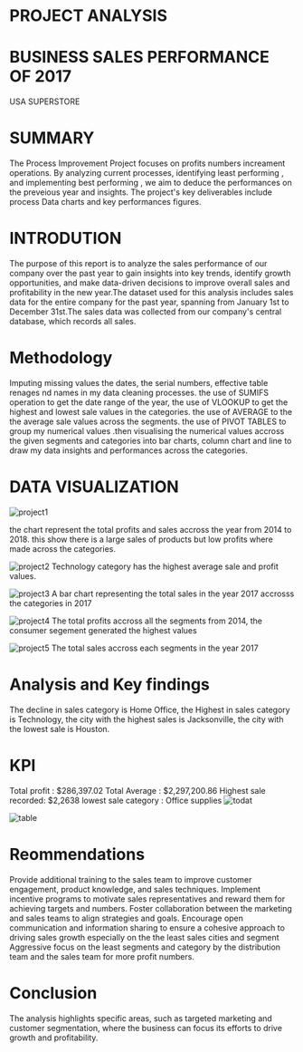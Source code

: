 # PROJECT ANALYSIS
# BUSINESS SALES PERFORMANCE OF 2017
   USA SUPERSTORE
   # SUMMARY
  The Process Improvement Project focuses on profits numbers increament operations. By analyzing current processes, identifying least performing , and implementing best 
  performing , we aim to deduce the performances on the preveious year and insights. The project's key deliverables include process Data charts and key performances 
  figures.
  # INTRODUTION
  The purpose of this report is to analyze the sales performance of our company over the past year to gain insights into key trends, identify growth opportunities, and 
  make data-driven decisions to improve overall sales and profitability in the new year.The dataset used for this analysis includes sales data for the entire company 
  for the past year, spanning from January 1st to December 31st.The sales data was collected from our company's central database, which records all sales.
  # Methodology
  Imputing missing values the dates, the serial numbers, effective table renages nd names in my data cleaning processes. the use of SUMIFS operation to get the date 
  range of the year, the use of VLOOKUP to get the highest and lowest sale values in the categories. the use of AVERAGE to the the average sale values across the 
  segments. the use of PIVOT TABLES to group my numerical values .then visualising the numerical values accross the given segments and categories into bar charts, 
  column chart and line to draw my data insights and performances across the categories.
  # DATA VISUALIZATION 
  ![project1](https://github.com/Petersite/Project-excel/assets/140444150/b980bd04-0201-48f4-b483-c7aebd75770d)
  
  the chart represent the total profits and sales accross the year from 2014 to 2018. this show there is a large sales of products  but low profits where made across 
  the categories.
  
   ![project2](https://github.com/Petersite/Project-excel/assets/140444150/fdf1d5e8-868b-4761-a91d-38a90b40b1df)
   Technology category has the highest average sale and profit values.
   
   ![project3](https://github.com/Petersite/Project-excel/assets/140444150/8443618e-9100-4524-af0c-2ae3c19e5bc7)
    A bar chart representing the total sales in the year 2017 accrosss the categories in 2017
   
   ![project4](https://github.com/Petersite/Project-excel/assets/140444150/82433ba1-cb4f-4275-b433-3f6283bf6d28)
The total profits accross all the segments from 2014, the consumer segement generated the highest values
     
    
   ![project5](https://github.com/Petersite/Project-excel/assets/140444150/c853665a-41d8-476a-acaf-d369bda25b0a)
  The total sales accross each segments in the year 2017

  # Analysis and Key findings
  The decline in sales category is Home Office, 
  the Highest in sales category is Technology, 
  the city with the highest sales is Jacksonville, 
  the city with the lowest sale is Houston.
  # KPI
  Total profit : $286,397.02
  Total Average : $2,297,200.86
  Highest sale recorded: $2,2638
  lowest sale category : Office supplies
  ![todat](https://github.com/Petersite/Project-excel/assets/140444150/3f6816d6-e6cf-4aae-832e-545bc0e8df3f)
  
  ![table](https://github.com/Petersite/Project-excel/assets/140444150/3bb7b434-9a4e-4991-8f05-283cbfe16e75)


  # Reommendations
  Provide additional training to the sales team to improve customer engagement, product knowledge, and sales techniques. Implement incentive programs to motivate 
  sales representatives and reward them for achieving targets and numbers.
  Foster collaboration between the marketing and sales teams to align strategies and goals. Encourage open communication and information sharing to ensure a cohesive 
  approach to driving sales growth especially on the the least sales cities and segment 
  Aggressive focus on the least segments and category by the distribution team and the sales team for more profit numbers.
  # Conclusion
  The analysis highlights specific areas, such as targeted marketing and customer segmentation, where the business can focus its efforts to drive growth and 
  profitability.


  
    
    
    

    

    
   


   



